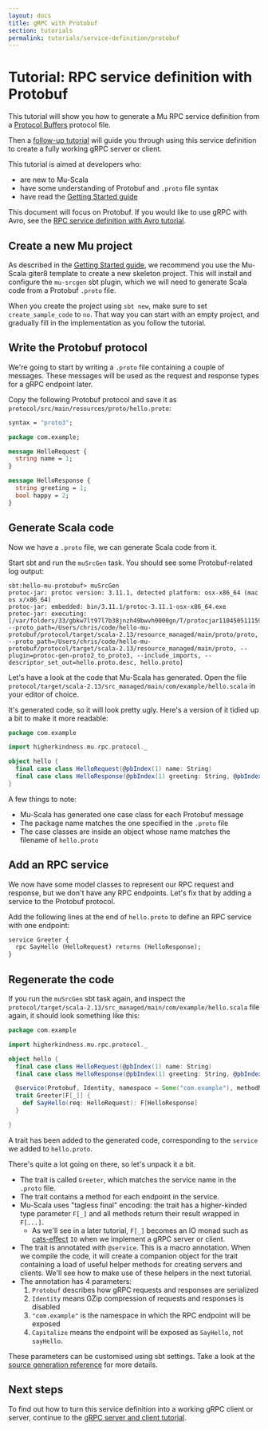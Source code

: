 ```yaml
---
layout: docs
title: gRPC with Protobuf
section: tutorials
permalink: tutorials/service-definition/protobuf
---
```


# Tutorial: RPC service definition with Protobuf

This tutorial will show you how to generate a Mu RPC service definition from a
[Protocol Buffers] protocol file.

Then a [follow-up tutorial](../grpc-server-client) will guide you through using
this service definition to create a fully working gRPC server or client.

This tutorial is aimed at developers who:

* are new to Mu-Scala
* have some understanding of Protobuf and `.proto` file syntax
* have read the [Getting Started guide](../../getting-started)

This document will focus on Protobuf. If you would like to use gRPC with Avro,
see the [RPC service definition with Avro tutorial](avro).

## Create a new Mu project

As described in the [Getting Started guide](../../getting-started), we recommend
you use the Mu-Scala giter8 template to create a new skeleton project. This will
install and configure the `mu-srcgen` sbt plugin, which we will need to generate
Scala code from a Protobuf `.proto` file.

When you create the project using `sbt new`, make sure to set
`create_sample_code` to `no`. That way you can start with an empty project, and
gradually fill in the implementation as you follow the tutorial.

## Write the Protobuf protocol

We're going to start by writing a `.proto` file containing a couple of messages.
These messages will be used as the request and response types for a gRPC
endpoint later.

Copy the following Protobuf protocol and save it as
`protocol/src/main/resources/proto/hello.proto`:

```proto
syntax = "proto3";

package com.example;

message HelloRequest {
  string name = 1;
}

message HelloResponse {
  string greeting = 1;
  bool happy = 2;
}
```

## Generate Scala code

Now we have a `.proto` file, we can generate Scala code from it.

Start sbt and run the `muSrcGen` task. You should see some Protobuf-related log
output:

```
sbt:hello-mu-protobuf> muSrcGen
protoc-jar: protoc version: 3.11.1, detected platform: osx-x86_64 (mac os x/x86_64)
protoc-jar: embedded: bin/3.11.1/protoc-3.11.1-osx-x86_64.exe
protoc-jar: executing: [/var/folders/33/gbkw7lt97l7b38jnzh49bwvh0000gn/T/protocjar11045051115974206116/bin/protoc.exe, --proto_path=/Users/chris/code/hello-mu-protobuf/protocol/target/scala-2.13/resource_managed/main/proto/proto, --proto_path=/Users/chris/code/hello-mu-protobuf/protocol/target/scala-2.13/resource_managed/main/proto, --plugin=protoc-gen-proto2_to_proto3, --include_imports, --descriptor_set_out=hello.proto.desc, hello.proto]
```

Let's have a look at the code that Mu-Scala has generated. Open the file
`protocol/target/scala-2.13/src_managed/main/com/example/hello.scala` in your
editor of choice.

It's generated code, so it will look pretty ugly. Here's a version of it tidied
up a bit to make it more readable:

```scala
package com.example

import higherkindness.mu.rpc.protocol._

object hello {
  final case class HelloRequest(@pbIndex(1) name: String)
  final case class HelloResponse(@pbIndex(1) greeting: String, @pbIndex(2) happy: Boolean)
}
```

A few things to note:

* Mu-Scala has generated one case class for each Protobuf message
* The package name matches the one specified in the `.proto` file
* The case classes are inside an object whose name matches the filename of
  `hello.proto`

## Add an RPC service

We now have some model classes to represent our RPC request and response, but we
don't have any RPC endpoints. Let's fix that by adding a service to the Protobuf
protocol.

Add the following lines at the end of `hello.proto` to define an RPC service
with one endpoint:

```proto
service Greeter {
  rpc SayHello (HelloRequest) returns (HelloResponse);
}
```

## Regenerate the code

If you run the `muSrcGen` sbt task again, and inspect the
`protocol/target/scala-2.13/src_managed/main/com/example/hello.scala` file again, it should
look something like this:

```scala
package com.example

import higherkindness.mu.rpc.protocol._

object hello {
  final case class HelloRequest(@pbIndex(1) name: String)
  final case class HelloResponse(@pbIndex(1) greeting: String, @pbIndex(2) happy: Boolean)

  @service(Protobuf, Identity, namespace = Some("com.example"), methodNameStyle = Capitalize)
  trait Greeter[F[_]] {
    def SayHello(req: HelloRequest): F[HelloResponse]
  }

}
```

A trait has been added to the generated code, corresponding to the `service` we
added to `hello.proto`.

There's quite a lot going on there, so let's unpack it a bit.

* The trait is called `Greeter`, which matches the service name in the `.proto`
  file.
* The trait contains a method for each endpoint in the service.
* Mu-Scala uses "tagless final" encoding: the trait has a higher-kinded
  type parameter `F[_]` and all methods return their result wrapped in `F[...]`.
    * As we'll see in a later tutorial, `F[_]` becomes an IO monad such as
      [cats-effect] `IO` when we implement a gRPC server or client.
* The trait is annotated with `@service`. This is a macro annotation. When we
  compile the code, it will create a companion object for the trait containing a
  load of useful helper methods for creating servers and clients. We'll see how
  to make use of these helpers in the next tutorial.
* The annotation has 4 parameters:
    1. `Protobuf` describes how gRPC requests and responses are serialized
    2. `Identity` means GZip compression of requests and responses is disabled
    3. `"com.example"` is the namespace in which the RPC endpoint will be
       exposed
    4. `Capitalize` means the endpoint will be exposed as `SayHello`, not
       `sayHello`.

These parameters can be customised using sbt settings. Take a look at the
[source generation reference](../../reference/source-generation) for more
details.

## Next steps

To find out how to turn this service definition into a working gRPC client or
server, continue to the [gRPC server and client
tutorial](../grpc-server-client).

[cats-effect]: https://typelevel.org/cats-effect/
[gRPC]: https://grpc.io/
[Protocol Buffers]: https://developers.google.com/protocol-buffers
